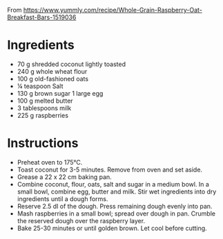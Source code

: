 From https://www.yummly.com/recipe/Whole-Grain-Raspberry-Oat-Breakfast-Bars-1519036

Ingredients
===========

- 70 g shredded coconut lightly toasted
- 240 g whole wheat flour
- 100 g old-fashioned oats
- ¼ teaspoon Salt
- 130 g brown sugar
  1 large egg
- 100 g melted butter
- 3 tablespoons milk
- 225 g raspberries

Instructions
============

- Preheat oven to 175°C.
- Toast coconut for 3-5 minutes. Remove from oven and set aside.
- Grease a 22 x 22 cm baking pan.
- Combine coconut, flour, oats, salt and sugar in a medium bowl. In a small bowl, combine egg, butter and milk. Stir wet ingredients into dry ingredients until a dough forms.
- Reserve 2.5 dl of the dough. Press remaining dough evenly into pan.
- Mash raspberries in a small bowl; spread over dough in pan. Crumble the reserved dough over the raspberry layer.
- Bake 25-30 minutes or until golden brown. Let cool before cutting.
